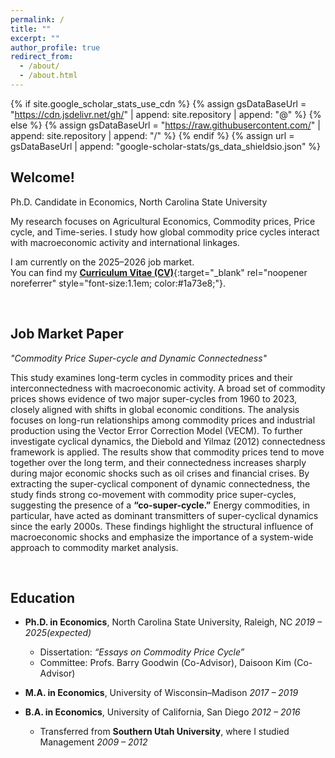 ```yaml
---
permalink: /
title: ""
excerpt: ""
author_profile: true
redirect_from: 
  - /about/
  - /about.html
---
```


{% if site.google_scholar_stats_use_cdn %}
{% assign gsDataBaseUrl = "https://cdn.jsdelivr.net/gh/" | append: site.repository | append: "@" %}
{% else %}
{% assign gsDataBaseUrl = "https://raw.githubusercontent.com/" | append: site.repository | append: "/" %}
{% endif %}
{% assign url = gsDataBaseUrl | append: "google-scholar-stats/gs_data_shieldsio.json" %}

<span class='anchor' id='about-me'></span>

## Welcome!

Ph.D. Candidate in Economics, North Carolina State University

My research focuses on Agricultural Economics, Commodity prices, Price cycle, and Time-series.
I study how global commodity price cycles interact with macroeconomic activity and international linkages.

I am currently on the 2025–2026 job market.  
You can find my [**Curriculum Vitae (CV)**](https://drive.google.com/file/d/1cc-Elinx-wNS3XPOIOIAZ5TNE3LnP-Dv/view?usp=drive_link){:target="_blank" rel="noopener noreferrer" style="font-size:1.1em; color:#1a73e8;"}.

<br>

## Job Market Paper

*"Commodity Price Super-cycle and Dynamic Connectedness"*

This study examines long-term cycles in commodity prices and their interconnectedness with macroeconomic activity. A broad set of commodity prices shows evidence of two major super-cycles from 1960 to 2023, closely aligned with shifts in global economic conditions. The analysis focuses on long-run relationships among commodity prices and industrial production using the Vector Error Correction Model (VECM). To further investigate cyclical dynamics, the Diebold and Yilmaz (2012) connectedness framework is applied. The results show that commodity prices tend to move together over the long term, and their connectedness increases sharply during major economic shocks such as oil crises and financial crises. By extracting the super-cyclical component of dynamic connectedness, the study finds strong co-movement with commodity price super-cycles, suggesting the presence of a **“co-super-cycle.”** Energy commodities, in particular, have acted as dominant transmitters of super-cyclical dynamics since the early 2000s. These findings highlight the structural influence of macroeconomic shocks and emphasize the importance of a system-wide approach to commodity market analysis.

<br>

## Education

- **Ph.D. in Economics**, North Carolina State University, Raleigh, NC *2019 – 2025(expected)*  
  - Dissertation: *“Essays on Commodity Price Cycle”*  
  - Committee: Profs. Barry Goodwin (Co-Advisor), Daisoon Kim (Co-Advisor)

- **M.A. in Economics**, University of Wisconsin–Madison *2017 – 2019*

- **B.A. in Economics**, University of California, San Diego *2012 – 2016*  
  - Transferred from **Southern Utah University**, where I studied Management *2009 – 2012*


